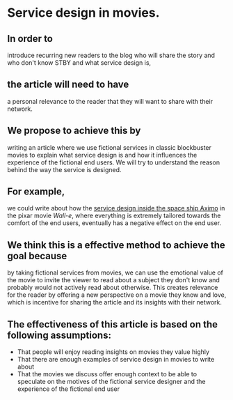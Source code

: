 # Service design in movies.

## In order to

introduce recurring new readers to the blog who will share the story and who don't know STBY and what service design is,

## the article will need to have

 a personal relevance to the reader that they will want to share with their network.

## We propose to achieve this by

writing an article where we use fictional services in classic blockbuster movies to explain what service design is and how it influences the experience of the fictional end users. We will try to understand the reason behind the way the service is designed.

## For example,

we could write about how the [service design inside the space ship Aximo](https://www.youtube.com/watch?v=_xToQ4cIHkk) in the pixar movie *Wall-e*, where everything is extremely tailored towards the comfort of the end users, eventually has a negative effect on the end user.


## We think this is a effective method to achieve the goal because

by taking fictional services from movies, we can use the emotional value of the movie to invite the viewer to read about a subject they don't know and probably would not actively read about otherwise. This creates relevance for the reader by offering a new perspective on a movie they know and love, which is incentive for sharing the article and its insights with their network.

## The effectiveness of this article is based on the following assumptions:

* That people will enjoy reading insights on movies they value highly
* That there are enough examples of service design in movies to write about
* That the movies we discuss offer enough context to be able to speculate on the motives of the fictional service designer and the experience of the fictional end user
